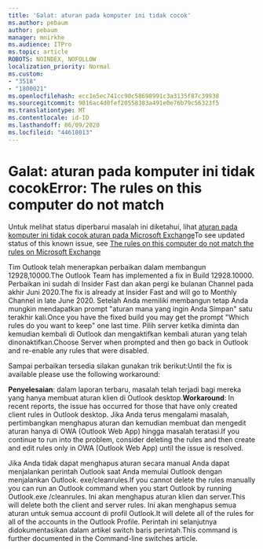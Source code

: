 ```yaml
---
title: 'Galat: aturan pada komputer ini tidak cocok'
ms.author: pebaum
author: pebaum
manager: mnirkhe
ms.audience: ITPro
ms.topic: article
ROBOTS: NOINDEX, NOFOLLOW
localization_priority: Normal
ms.custom:
- "3518"
- "1800021"
ms.openlocfilehash: ecc1e5ec741cc90c58698991c3a3135f87c39938
ms.sourcegitcommit: 9816ac4d0fef20558383a491e0e76b79c56323f5
ms.translationtype: MT
ms.contentlocale: id-ID
ms.lasthandoff: 06/09/2020
ms.locfileid: "44618013"
---
```

# <a name="error-the-rules-on-this-computer-do-not-match"></a><span data-ttu-id="9dcd1-102">Galat: aturan pada komputer ini tidak cocok</span><span class="sxs-lookup"><span data-stu-id="9dcd1-102">Error: The rules on this computer do not match</span></span>

<span data-ttu-id="9dcd1-103">Untuk melihat status diperbarui masalah ini diketahui, lihat [aturan pada komputer ini tidak cocok aturan pada Microsoft Exchange](https://support.office.com/article/d032e037-b224-429e-b325-633afde9b5f0)</span><span class="sxs-lookup"><span data-stu-id="9dcd1-103">To see updated status of this known issue, see [The rules on this computer do not match the rules on Microsoft Exchange](https://support.office.com/article/d032e037-b224-429e-b325-633afde9b5f0)</span></span>

<span data-ttu-id="9dcd1-104">Tim Outlook telah menerapkan perbaikan dalam membangun 12928,10000.</span><span class="sxs-lookup"><span data-stu-id="9dcd1-104">The Outlook Team has implemented a fix in Build 12928.10000.</span></span> <span data-ttu-id="9dcd1-105">Perbaikan ini sudah di Insider Fast dan akan pergi ke bulanan Channel pada akhir Juni 2020.</span><span class="sxs-lookup"><span data-stu-id="9dcd1-105">The fix is already at Insider Fast and will go to Monthly Channel in late June 2020.</span></span> <span data-ttu-id="9dcd1-106">Setelah Anda memiliki membangun tetap Anda mungkin mendapatkan prompt "aturan mana yang ingin Anda Simpan" satu terakhir kali.</span><span class="sxs-lookup"><span data-stu-id="9dcd1-106">Once you have the fixed build you may get the prompt "Which rules do you want to keep" one last time.</span></span> <span data-ttu-id="9dcd1-107">Pilih server ketika diminta dan kemudian kembali di Outlook dan mengaktifkan kembali aturan yang telah dinonaktifkan.</span><span class="sxs-lookup"><span data-stu-id="9dcd1-107">Choose Server when prompted and then go back in Outlook and re-enable any rules that were disabled.</span></span>

<span data-ttu-id="9dcd1-108">Sampai perbaikan tersedia silakan gunakan trik berikut:</span><span class="sxs-lookup"><span data-stu-id="9dcd1-108">Until the fix is available please use the following workaround:</span></span>

<span data-ttu-id="9dcd1-109">**Penyelesaian**: dalam laporan terbaru, masalah telah terjadi bagi mereka yang hanya membuat aturan klien di Outlook desktop.</span><span class="sxs-lookup"><span data-stu-id="9dcd1-109">**Workaround**: In recent reports, the issue has occurred for those that have only created client rules in Outlook desktop.</span></span> <span data-ttu-id="9dcd1-110">Jika Anda terus mengalami masalah, pertimbangkan menghapus aturan dan kemudian membuat dan mengedit aturan hanya di OWA (Outlook Web App) hingga masalah teratasi.</span><span class="sxs-lookup"><span data-stu-id="9dcd1-110">If you continue to run into the problem, consider deleting the rules and then create and edit rules only in OWA (Outlook Web App) until the issue is resolved.</span></span>

<span data-ttu-id="9dcd1-111">Jika Anda tidak dapat menghapus aturan secara manual Anda dapat menjalankan perintah Outlook saat Anda memulai Outlook dengan menjalankan Outlook. exe/cleanrules.</span><span class="sxs-lookup"><span data-stu-id="9dcd1-111">If you cannot delete the rules manually you can run an Outlook command when you start Outlook by running Outlook.exe /cleanrules.</span></span> <span data-ttu-id="9dcd1-112">Ini akan menghapus aturan klien dan server.</span><span class="sxs-lookup"><span data-stu-id="9dcd1-112">This will delete both the client and server rules.</span></span> <span data-ttu-id="9dcd1-113">Ini akan menghapus semua aturan untuk semua account di profil Outlook.</span><span class="sxs-lookup"><span data-stu-id="9dcd1-113">It will delete all of the rules for all of the accounts in the Outlook Profile.</span></span> <span data-ttu-id="9dcd1-114">Perintah ini selanjutnya didokumentasikan dalam artikel switch baris perintah.</span><span class="sxs-lookup"><span data-stu-id="9dcd1-114">This command is further documented in the Command-line switches  article.</span></span>